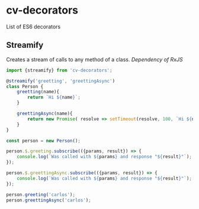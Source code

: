 # cv-decorators
List of ES6 decorators

## Streamify

Creates a stream of calls to any method of a class. *Dependency of RxJS*

```javascript
import {streamify} from 'cv-decorators';

@streamify('greetting', 'greettingAsync')
class Person {
    greetting(name){
        return `Hi ${name}`;
    }

    greettingAsync(name){
        return new Promise( resolve => setTimeout(resolve, 100, `Hi ${name}`) );
    }
}

const person = new Person();

person.$.greeting.subscribe(({params, result}) => {
    console.log(`Was called with ${params} and response "${result}"`); // => Was called with ['carlos'] and response "Hi carlos"
});

person.$.greettingAsync.subscribe(({params, result}) => {
    console.log(`Was called with ${params} and response "${result}"`); // => Was called with ['carlos'] and response "Hi carlos"
});

person.greeting('carlos');
person.greettingAsync('carlos');
```

